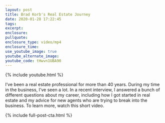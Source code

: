 ```yaml
---
layout: post
title: Brad Korb's Real Estate Journey
date: 2020-01-28 17:22:45
tags:
excerpt:
enclosure:
pullquote:
enclosure_type: video/mp4
enclosure_time:
use_youtube_image: true
youtube_alternate_image:
youtube_code: tHwvn1UBA90
---
```


{% include youtube.html %}

I’ve been a real estate professional for more than 40 years. During my time in the business, I’ve seen a lot. In a recent interview, I answered a bunch of different questions about my career, including how I got started in real estate and my advice for new agents who are trying to break into the business. To learn more, watch this short video.

{% include full-post-cta.html %}